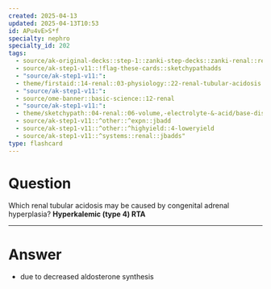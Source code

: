 ```yaml
---
created: 2025-04-13
updated: 2025-04-13T10:53
id: APu4vE>S*f
specialty: nephro
specialty_id: 202
tags:
  - source/ak-original-decks::step-1::zanki-step-decks::zanki-renal::renal-pathology
  - source/ak-step1-v11::!flag-these-cards::sketchypathadds
  - "source/ak-step1-v11:": 
  - theme/firstaid::14-renal::03-physiology::22-renal-tubular-acidosis::type-4-hyperkalemic
  - "source/ak-step1-v11:": 
  - source/ome-banner::basic-science::12-renal
  - "source/ak-step1-v11:": 
  - theme/sketchypath::04-renal::06-volume,-electrolyte-&-acid/base-disorders::05-renal-tubular-acidosis-(rta)
  - source/ak-step1-v11::^other::^expn::jbadd
  - source/ak-step1-v11::^other::^highyield::4-loweryield
  - source/ak-step1-v11::^systems::renal::jbadds"
type: flashcard
---
```


# Question
Which renal tubular acidosis may be caused by congenital adrenal hyperplasia?   **Hyperkalemic (type 4) RTA**

---

# Answer
* due to decreased aldosterone synthesis